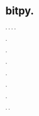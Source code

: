 # bitpy.
.
.
.
.












.






















































.
























.



























.

















































































.































































.































































































.
.
